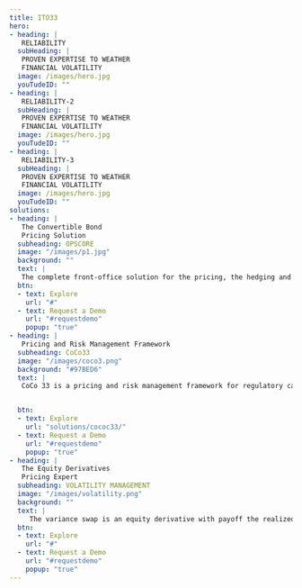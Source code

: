 ```yaml
---
title: ITO33
hero:
- heading: | 
   RELIABILITY 
  subHeading: |
   PROVEN EXPERTISE TO WEATHER   
   FINANCIAL VOLATILITY
  image: /images/hero.jpg
  youTudeID: ""
- heading: | 
   RELIABILITY-2
  subHeading: |
   PROVEN EXPERTISE TO WEATHER   
   FINANCIAL VOLATILITY
  image: /images/hero.jpg
  youTudeID: ""
- heading: | 
   RELIABILITY-3
  subHeading: |
   PROVEN EXPERTISE TO WEATHER   
   FINANCIAL VOLATILITY
  image: /images/hero.jpg
  youTudeID: ""
solutions:
- heading: |
   The Convertible Bond 
   Pricing Solution
  subheading: OPSCORE
  image: "/images/p1.jpg"
  background: ""
  text: |
   The complete front-office solution for the pricing, the hedging and the analysis of convertible securities.  It consists of three components: a data model of terms  and conditions, a pricing engine and an excel front-end.
  btn:
  - text: Explore
    url: "#"
  - text: Request a Demo
    url: "#requestdemo"
    popup: "true"
- heading: |
   Pricing and Risk Management Framework
  subheading: CoCo33
  image: "/images/coco3.png"
  background: "#97BED6"
  text: |
   CoCo 33 is a pricing and risk management framework for regulatory capital securities issued by banks following the Basel III capital adequacy requirements. It          relies on a powerful equity-to-credit regime switching reduced form model with stochastic bail-in intensities and stochastic credit to analyse AT1 CoCo bonds,          perpetual non-cumulative preferred shares and Tier 2 bonds issued by banks.


  btn:
  - text: Explore
    url: "solutions/cococ33/"
  - text: Request a Demo
    url: "#requestdemo"
    popup: "true"
- heading: |
   The Equity Derivatives 
   Pricing Expert
  subheading: VOLATILITY MANAGEMENT
  image: "/images/volatility.png"
  background: ""
  text: |
     The variance swap is an equity derivative with payoff the realized variance of the underlying equity or index. Equity-to-Credit is the new form of volatility         arbitrage. Credit risk (through the probability of the underlying equity jumping to zero) adds a component to option premium that cannot be financed by the usual       rebalancing of the delta hedge issuing from the Black-Scholes-Merton model
  btn:
  - text: Explore
    url: "#"
  - text: Request a Demo
    url: "#requestdemo"
    popup: "true"
---
```


